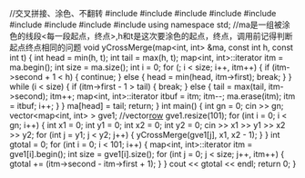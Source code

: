 //交叉拼接、涂色、不翻转
#include<iostream>
#include<iomanip>
#include<string>
#include<sstream>
#include<map>
#include<list>
#include<vector>
#include<algorithm>
#include<cmath>
using namespace std;
//ma是一组被涂色的线段<每一段起点，终点>,h和t是这次要涂色的起点，终点，调用前记得判断起点终点相同的问题
void yCrossMerge(map<int, int> &ma, const int h, const int t) {
    int head = min(h, t);
    int tail = max(h, t);
    map<int, int>::iterator itm = ma.begin();
    int size = ma.size();
    int i = 0;
    for (; i < size; i++, itm++) {
        if (itm->second + 1 < h) {
            continue;
        } else {
            head = min(head, itm->first);
            break;
        }
    }
    while (i < size) {
        if (itm->first - 1 > tail) {
            break;
        } else {
            tail = max(tail, itm->second);
            itm++;
            map<int, int>::iterator itbuf = itm;
            itm--;
            ma.erase(itm);
            itm = itbuf;
            i++;
        }
    }
    ma[head] = tail;
    return;
}
int main() {
    int gn = 0;
    cin >> gn;
    vector<map<int, int> > gve1; //vector[row](0s)
    gve1.resize(101);
    for (int i = 0; i < gn; i++) {
        int x1 = 0;
        int y1 = 0;
        int x2 = 0;
        int y2 = 0;
        cin >> x1 >> y1 >> x2 >> y2;
        for (int j = y1; j < y2; j++) {
            yCrossMerge(gve1[j], x1, x2 - 1);
        }
    }
    int gtotal = 0;
    for (int i = 0; i < 101; i++) {
        map<int, int>::iterator itm = gve1[i].begin();
        int size = gve1[i].size();
        for (int j = 0; j < size; j++, itm++) {
            gtotal += (itm->second - itm->first + 1);
        }
    }
    cout << gtotal << endl;
    return 0;
}

